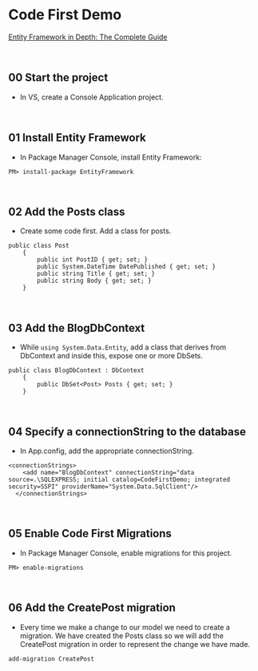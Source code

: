 # Code First Demo
[Entity Framework in Depth: The Complete Guide](https://www.udemy.com/entity-framework-tutorial/)

&nbsp;
## 00 Start the project
* In VS, create a Console Application project.

&nbsp;
## 01 Install Entity Framework
* In Package Manager Console, install Entity Framework:
```
PM> install-package EntityFramework
```

&nbsp;
## 02 Add the Posts class
* Create some code first. Add a class for posts.
```
public class Post
    {
        public int PostID { get; set; }
        public System.DateTime DatePublished { get; set; }
        public string Title { get; set; }
        public string Body { get; set; }
    }
```

&nbsp;
## 03 Add the BlogDbContext
* While `using System.Data.Entity`, add a class that derives from DbContext and inside this, expose one or more DbSets.
```
public class BlogDbContext : DbContext
    {
        public DbSet<Post> Posts { get; set; }
    }
```

&nbsp;
## 04 Specify a connectionString to the database
* In App.config, add the appropriate connectionString.
```
<connectionStrings>
    <add name="BlogDbContext" connectionString="data source=.\SQLEXPRESS; initial catalog=CodeFirstDemo; integrated security=SSPI" providerName="System.Data.SqlClient"/>
  </connectionStrings>
 ```

 &nbsp;
 ## 05 Enable Code First Migrations
 * In Package Manager Console, enable migrations for this project.
 ```
 PM> enable-migrations
 ```

 &nbsp;
 ## 06 Add the CreatePost migration  
 * Every time we make a change to our model we need to create a migration. We have created the Posts class so we will add the CreatePost migration in order to represent the change we have made.
 ```
 add-migration CreatePost
 ```
